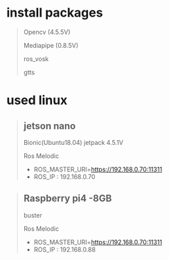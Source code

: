 # install packages
 > Opencv (4.5.5V)
 > 
 > Mediapipe (0.8.5V) 
 > 
 > ros_vosk 
 > 
 > gtts


# used linux
> ## jetson nano
> Bionic(Ubuntu18.04) jetpack 4.5.1V
> 
> Ros Melodic
> - ROS_MASTER_URI=https://192.168.0.70:11311
> - ROS_IP : 192.168.0.70

> ## Raspberry pi4 -8GB
> buster
> 
> Ros Melodic
> - ROS_MASTER_URI=https://192.168.0.70:11311
> - ROS_IP : 192.168.0.88
